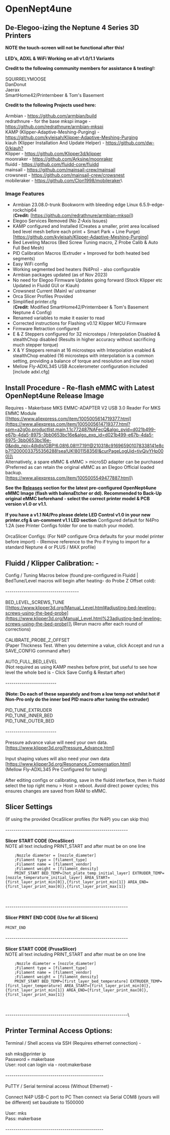 # OpenNept4une

## De-Elegoo-izing the Neptune 4 Series 3D Printers
**NOTE the touch-screen will not be functional after this!**\
\
**LED’s, ADXL & WiFi Working on all v1.0/1.1 Variants**

**Credit to the following community members for assistance & testing!:**\
\
SQUIRRELYMOOSE\
DanDonut\
Jaerax\
SmartHome42/Printernbeer & Tom\'s Basement

**Credit to the following Projects used here:**\
\
Armbian - <https://github.com/armbian/build>\
redrathnure - for the base mkspi image - <https://github.com/redrathnure/armbian-mkspi>\
KAMP (Klipper-Adaptive-Meshing-Purging) - <https://github.com/kyleisah/Klipper-Adaptive-Meshing-Purging>\
kiauh (Klipper Installation And Update Helper) - <https://github.com/dw-0/kiauh?>\
Klipper - <https://github.com/Klipper3d/klipper>\
moonraker - <https://github.com/Arksine/moonraker>\
fluidd - <https://github.com/fluidd-core/fluidd>\
mainsail - <https://github.com/mainsail-crew/mainsail>\
crowsnest - <https://github.com/mainsail-crew/crowsnest>\
mobileraker - <https://github.com/Clon1998/mobileraker>\

### Image Features

-   Armbian 23.08.0-trunk Bookworm with bleeding edge Linux
    6.5.9-edge-rockchip64
    \
    (**Credit:** [<https://github.com/redrathnure/armbian-mkspi>])
-   Elegoo Services Removed (No Z-Axis Issues)
-   KAMP configured and Installed (Creates a smaller, print area
    localised bed level mesh before each print + Smart Park + Line
    Purge)
    [<https://github.com/kyleisah/Klipper-Adaptive-Meshing-Purging>]
-   Bed Leveling Macros (Bed Screw Tuning macro, Z Probe Calib & Auto
    Full Bed Mesh)
-   PID Calibration Macros (Extruder + Improved for both heated bed
    segments)
-   Easy WiFi config
-   Working segmented bed heaters (N4Pro) - also configurable
-   Armbian packages updated (as of Nov 2023)
-   No need for Elegoo Firmware Updates going forward (Stock Klipper etc
    Updated in Fluidd GUI or Kiauh)
-   Crowsnest Current (Main) w/ ustreamer
-   Orca Slicer Profiles Provided
-   Simplified printer.cfg\
    (**Credit**: Modified SmartHome42/Printernbeer & Tom\'s Basement
    Neptune 4 Config)
-   Renamed variables to make it easier to read
-   Corrected instructions for Flashing v0.12 Klipper MCU Firmware
-   Firmware Retraction configured
-   E & Z Steppers configured for 32 microsteps / Interpolation Disabled
    & stealthChop disabled (Results in higher accuracy without
    sacrificing much stepper torque)
-   X & Y Steppers remain at 16 microsteps with Interpolation enabled &
    stealthChop enabled (16 microsteps with interpolation is a common
    setting, providing a balance of torque and resolution and low noise)
-   Mellow Fly-ADXL345 USB Accelerometer configuration included
    \[include adxl.cfg\]
    
  ## Install Procedure - Re-flash eMMC with Latest OpenNept4une Release Image
  
Requires - Makerbase MKS EMMC-ADAPTER V2 USB 3.0 Reader For MKS EMMC Module\
[[https://www.aliexpress.com/item/1005005614719377.html](https://www.aliexpress.com/item/1005005614719377.html?spm=a2g0o.productlist.main.1.1c772487NAFecQ&algo_pvid=d021b499-e67b-4da5-8975-3bb0653bc16e&algo_exp_id=d021b499-e67b-4da5-8975-3bb0653bc16e-0&pdp_npi=4@dis!GBP!6.08!6.08!!!7.19!!@210318c916965901078338141e8cb7!12000033755356288!sea!UK!801158356!&curPageLogUid=tivQjvYHp000)]\
\
Alternatively, a spare eMMC & eMMC \> microSD adapter can be purchased (Preferred as can retain the original eMMC as an Elegoo Official loaded backup.\
[<https://www.aliexpress.com/item/1005005549477887.html>]\

**See the [Releases](https://github.com/halfmanbear/OpenNept4une/releases/) section for the latest pre-configured OpenNept4une eMMC Image (flash with balenaEtcher or dd). Recommended to Back-Up original eMMC beforehand - select the correct printer model & PCB version v1.0 or v1.1.**\
\
**If you have a v1.1 N4/Pro please delete LED Control v1.0 in your new printer.cfg & un-comment v1.1 LED section**
Configured default for N4Pro 1.2A (see Printer Configs folder for one to match your model).\
\
OrcaSlicer Configs: (For N4P configure Orca defaults for your model printer before import) - (Remove reference to the Pro if trying to
import for a standard Neptune 4 or PLUS / MAX profile)

## Fluidd / Klipper Calibration: -

Config / Tuning Macros below (found pre-configured in Fluidd \|
BedTune/Level macros will begin after heating- do Probe Z Offset
cold):\
\
------------------------------------\
\
    BED_LEVEL_SCREWS_TUNE\
    [[https://www.klipper3d.org/Manual_Level.html#adjusting-bed-leveling-screws-using-the-bed-probe](https://www.klipper3d.org/Manual_Level.html%23adjusting-bed-leveling-screws-using-the-bed-probe)]\
    (Rerun macro after each round of corrections)\
    \
    CALIBRATE_PROBE_Z_OFFSET\
    (Paper Thickness Test. When you determine a value, click Accept and
    run a SAVE_CONFIG command after)\
    \
    AUTO_FULL_BED_LEVEL\
    (Not required as using KAMP meshes before print, but useful
    to see how level the whole bed is - Click Save Config & Restart
    after)\
    \
    ---\-\-\-\-\-\-\-\-\-\-\-\-\-\-\-\-\-\-\-\-\--\
    \
    **(Note: Do each of these separately and from a low temp not whilst
    hot if Non-Pro only do the inner bed PID macro after tuning
    the extruder)**\
    \
    PID_TUNE_EXTRUDER\
    PID_TUNE_INNER_BED\
    PID_TUNE_OUTER_BED\
    \
    ---\-\-\-\-\-\-\-\-\-\-\-\-\-\-\-\-\-\-\-\-\--\
    \
    Pressure advance value will need your own data.\
    [<https://www.klipper3d.org/Pressure_Advance.html>]\
    \
    Input shaping values will also need your own data\
    [<https://www.klipper3d.org/Resonance_Compensation.html>]\
    (Mellow Fly-ADXL345 Pre Configured for tuning)\
    \
    After editing configs or calibrating, save in the fluidd
    interface, then in fluidd select the top right menu \> Host \>
    reboot. Avoid direct power cycles; this ensures changes are saved from
    RAM to eMMC.
    
## Slicer Settings 
(If using the provided OrcaSlicer profiles (for N4P) you can skip
    this)\
    \
    ---\-\-\-\-\-\-\-\-\-\-\-\-\-\-\-\-\-\-\-\-\-\-\-\-\-\-\-\-\-\-\-\-\-\-\-\-\-\-\-\-\-\-\-\-\-\-\-\-\-\-\-\-\-\-\-\--\
    \
    **Slicer START CODE (OrcaSlicer)**
    \
    NOTE all text including PRINT_START and after must be on one line

    

```
    ;Nozzle diameter = [nozzle_diameter]
    ;Filament type = [filament_type]
    ;Filament name = [filament_vendor] 
    ;Filament weight = [filament_density]
    PRINT_START BED_TEMP=[hot_plate_temp_initial_layer] EXTRUDER_TEMP=[nozzle_temperature_initial_layer] AREA_START={first_layer_print_min[0]},{first_layer_print_min[1]} AREA_END={first_layer_print_max[0]},{first_layer_print_max[1]}
```
 \
 \
    ---\-\-\-\-\-\-\-\-\-\-\-\-\-\-\-\-\-\-\-\-\-\-\-\-\-\-\-\-\-\-\-\-\-\-\-\-\-\-\-\-\-\-\-\-\-\-\-\-\-\-\-\-\-\-\-\--\
    \
    **Slicer PRINT END CODE (Use for all Slicers)**\
    \
    ```
    PRINT_END
    ```
    \
    \
    ---\-\-\-\-\-\-\-\-\-\-\-\-\-\-\-\-\-\-\-\-\-\-\-\-\-\-\-\-\-\-\-\-\-\-\-\-\-\-\-\-\-\-\-\-\-\-\-\-\-\-\-\-\-\-\-\--\
    \
    **Slicer START CODE (PrusaSlicer)**
    \
    NOTE all text including PRINT_START and after must be on one line
    
    
```
    ;Nozzle diameter = [nozzle_diameter]
    ;Filament type = [filament_type]
    ;Filament name = [filament_vendor]
    ;Filament weight = [filament_density]
    PRINT_START BED_TEMP=[first_layer_bed_temperature] EXTRUDER_TEMP=[first_layer_temperature] AREA_START={first_layer_print_min[0]},{first_layer_print_min[1]} AREA_END={first_layer_print_max[0]},{first_layer_print_max[1]}
```
\
    \
    ---\-\-\-\-\-\-\-\-\-\-\-\-\-\-\-\-\-\-\-\-\-\-\-\-\-\-\-\-\-\-\-\-\-\-\-\-\-\-\-\-\-\-\-\-\-\-\-\-\-\-\-\-\-\-\-\--\
    
## Printer Terminal Access Options:
Terminal / Shell access via SSH (Requires ethernet connection) -\
    \
    ssh mks@printer ip\
    Password = makerbase\
    User: root can login via - root:makerbase\
    \
    ---\-\-\-\-\-\-\-\-\-\-\-\-\-\-\-\-\-\-\-\-\-\-\-\-\-\-\-\-\-\-\-\-\-\-\-\-\-\-\-\-\-\-\-\--\
    \
    PuTTY / Serial terminal access (Without Ethernet) -\
    \
    Connect N4P USB-C port to PC Then connect via Serial COM8 (yours
    will be different) set baudrate to 1500000\
    \
    User: mks\
    Pass: makerbase\
    \
    ---\-\-\-\-\-\-\-\-\-\-\-\-\-\-\-\-\-\-\-\-\-\-\-\-\-\-\-\-\-\-\-\-\-\-\-\-\-\-\-\-\-\-\---
